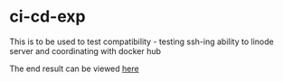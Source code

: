 # ci-cd-exp
This is to be used to test compatibility - testing ssh-ing ability to linode server and coordinating with docker hub


The end result can be viewed [here](http://66.228.41.27:8081/)
